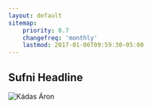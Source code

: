 ```yaml
---
layout: default
sitemap:
    priority: 0.7
    changefreq: 'monthly'
    lastmod: 2017-01-06T09:59:30-05:00
---
```

## Sufni Headline



![Kádas Áron](img/kadas-aron.jpg#left "Kádas Áron")




